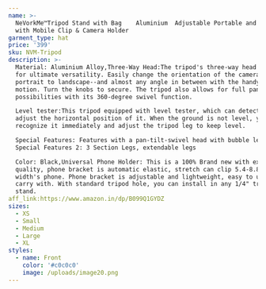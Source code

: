```yaml
---
name: >-
  NeVorkMe™Tripod Stand with Bag    Aluminium  Adjustable Portable and Foldable
  with Mobile Clip & Camera Holder 
garment_type: hat
price: '399'
sku: NVM-Tripod
description: >-
  Material: Aluminium Alloy,Three-Way Head:The tripod's three-way head allows
  for ultimate versatility. Easily change the orientation of the camera from
  portrait to landscape--and almost any angle in between with the handy tilt
  motion. Turn the knobs to secure. The tripod also allows for full panoramic
  possibilities with its 360-degree swivel function.

  Level tester:This tripod equipped with level tester, which can detect and
  adjust the horizontal position of it. When the ground is not level, you can
  recognize it immediately and adjust the tripod leg to keep level.

  Special Features: Features with a pan-tilt-swivel head with bubble leave;
  Special Features 2: 3 Section Legs, extendable legs

  Color: Black,Universal Phone Holder: This is a 100% Brand new with excellent
  quality, phone bracket is automatic elastic, stretch can clip 5.4-8.8 cm
  width's phone. Phone bracket is adjustable and lightweight, easy to use and
  carry with. With standard tripod hole, you can install in any 1/4" tripod
  stand.
aff_link:https://www.amazon.in/dp/B099Q1GYDZ
sizes:
  - XS
  - Small
  - Medium
  - Large
  - XL
styles:
  - name: Front
    color: '#c0c0c0'
    image: /uploads/image20.png
---
```




